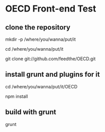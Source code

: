 # OECD Front-end Test

## clone the repository

mkdir -p /where/you/wanna/put/it

cd /where/you/wanna/put/it

git clone git://github.com/feedthe/OECD.git

## install grunt and plugins for it

cd /where/you/wanna/put/it/OECD

npm install

## build with grunt

grunt
